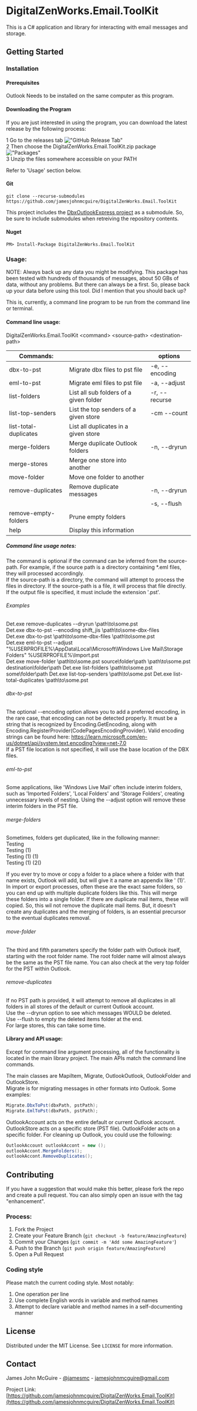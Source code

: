 # DigitalZenWorks.Email.ToolKit

This is a C# application and library for interacting with email messages and storage.

## Getting Started

### Installation

#### Prerequisites

Outlook Needs to be installed on the same computer as this program.

#### Downloading the Program

If you are just interested in using the program, you can download the latest release by the following process:

1 Go to the releases tab !["GitHub Release Tab"](GitHub1.png "GitHub Release Tab")  
2 Then choose the DigitalZenWorks.Email.ToolKit.zip package !["Packages"](GitHub2.png "Packages")  
3 Unzip the files somewhere accessible on your PATH  

Refer to 'Usage' section below.  

#### Git
    git clone --recurse-submodules https://github.com/jamesjohnmcguire/DigitalZenWorks.Email.ToolKit  

This project includes the [DbxOutlookExpress project](https://github.com/jamesjohnmcguire/DbxOutlookExpress) as a submodule.  So, be sure to include submodules when retreiving the repository contents. 

#### Nuget
    PM> Install-Package DigitalZenWorks.Email.ToolKit

### Usage:

NOTE: Always back up any data you might be modifying.  This package has been tested with hundreds of thousands of messages, about 50 GBs of data, without any problems.  But there can always be a first.  So, please back up your data before using this tool.  Did I mention that you should back up?  

This is, currently, a command line program to be run from the command line or terminal.  

#### Command line usage:

DigitalZenWorks.Email.ToolKit \<command\> \<source-path\> \<destination-path\>  

| Commands:              |                                         | options        |
| ---------------------- | --------------------------------------- | -------------- |
| dbx-to-pst             | Migrate dbx files to pst file           | -e, --encoding |
| eml-to-pst             | Migrate eml files to pst file           | -a, --adjust   |
| list-folders           | List all sub folders of a given folder  | -r, --recurse  |
| list-top-senders       | List the top senders of a given store   | -cm --count    |
| list-total-duplicates  | List all duplicates in a given store    |                |
| merge-folders          | Merge duplicate Outlook folders         | -n, --dryrun   |
| merge-stores           | Merge one store into another            |                |
| move-folder            | Move one folder to another              |                |
| remove-duplicates      | Remove duplicate messages               | -n, --dryrun   |
|                        |                                         | -s, --flush    |
| remove-empty-folders   | Prune empty folders                     |                |
| help                   | Display this information                |                |

##### Command line usage notes:
The command is optional if the command can be inferred from the source-path.  For example, if the source path is a directory containing *.eml files, they will processed accordingly.  
If the source-path is a directory, the command will attempt to process the files in directory.  If the source-path is a file, it will process that file directly.  
If the output file is specified, it must include the extension '.pst'.  

###### Examples
Det.exe remove-duplicates --dryrun \path\to\some.pst  
Det.exe dbx-to-pst --encoding shift_jis \path\to\some-dbx-files  
Det.exe dbx-to-pst \path\to\some-dbx-files \path\to\some.pst  
Det.exe eml-to-pst --adjust "%USERPROFILE%\AppData\Local\Microsoft\Windows Live Mail\Storage Folders" %USERPROFILE%\Import.pst  
Det.exe move-folder \path\to\some.pst source\folder\path  \path\to\some.pst destination\folder\path
Det.exe list-folders \path\to\some.pst some\folder\path
Det.exe list-top-senders \path\to\some.pst
Det.exe list-total-duplicates \path\to\some.pst

###### dbx-to-pst
The optional --encoding option allows you to add a preferred encoding, in the rare case, that encoding can not be detected properly.  It must be a string that is recognized by Encoding.GetEncoding, along with Encoding.RegisterProvider(CodePagesEncodingProvider). Valid encoding strings can be found here: https://learn.microsoft.com/en-us/dotnet/api/system.text.encoding?view=net-7.0  
If a PST file location is not specified, it will use the base location of the DBX files.

###### eml-to-pst
Some applications, like 'Windows Live Mail' often include interim folders, such as 'Imported Folders', 'Local Folders' and 'Storage Folders', creating unnecessary levels of nesting.  Using the --adjust option will remove these interim folders in the PST file.

###### merge-folders
Sometimes, folders get duplicated, like in the following manner:  
Testing  
Testing (1)  
Testing (1) (1)  
Testing (1) (2()  

If you ever try to move or copy a folder to a place where a folder with that name exists, Outlook will add, but will give it a name an appendix like ' (1)'.  In import or export processes, often these are the exact same folders, so you can end up with multiple duplicate folders like this.  This will merge these folders into a single folder.  If there are duplicate mail items, these will copied.  So, this wil not remove the duplicate mail items.  But, it doesn't create any duplicates and the merging of folders, is an essential precursor to the eventual duplicates removal.  

###### move-folder
The third and fifth parameters specify the folder path with Outlook itself, starting with the root folder name.  The root folder name will almost always be the same as the PST file name.  You can also check at the very top folder for the PST within Outlook.  

###### remove-duplicates
If no PST path is provided, it will attempt to remove all duplicates in all folders in all stores of the default or current Outlook account.  
Use the --dryrun option to see which messages WOULD be deleted.  
Use --flush to empty the deleted items folder at the end.  
For large stores, this can take some time.

#### Library and API usage:
Except for command line argument processing, all of the functionality is located in the main library project.  The main APIs match the command line commands.

The main classes are MapiItem, Migrate, OutlookOutlook, OutlookFolder and OutlookStore.  
Migrate is for migrating messages in other formats into Outlook.  Some examples:  
```c#
Migrate.DbxToPst(dbxPath, pstPath);  
Migrate.EmlToPst(dbxPath, pstPath);  
```
OutlookAccount acts on the entire default or current Outlook account.  OutlookStore acts on a specific store (PST file).  OutlookFolder acts on a specific folder. 
For cleaning up Outlook, you could use the following:  
```c#
OutlookAccount outlookAccont = new ();  
outlookAccont.MergeFolders();  
outlookAccont.RemoveDuplicates();  
```

## Contributing

If you have a suggestion that would make this better, please fork the repo and create a pull request. You can also simply open an issue with the tag "enhancement".

### Process:

1. Fork the Project
2. Create your Feature Branch (`git checkout -b feature/AmazingFeature`)
3. Commit your Changes (`git commit -m 'Add some AmazingFeature'`)
4. Push to the Branch (`git push origin feature/AmazingFeature`)
5. Open a Pull Request

### Coding style
Please match the current coding style.  Most notably:  
1. One operation per line
2. Use complete English words in variable and method names
3. Attempt to declare variable and method names in a self-documenting manner


## License

Distributed under the MIT License. See `LICENSE` for more information.

## Contact

James John McGuire - [@jamesmc](https://twitter.com/jamesmc) - jamesjohnmcguire@gmail.com

Project Link: [https://github.com/jamesjohnmcguire/DigitalZenWorks.Email.ToolKit](https://github.com/jamesjohnmcguire/DigitalZenWorks.Email.ToolKit)
